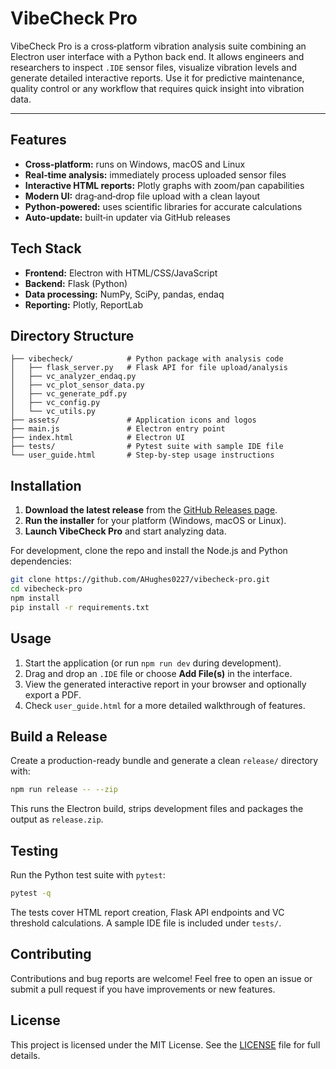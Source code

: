 # VibeCheck Pro

VibeCheck Pro is a cross‑platform vibration analysis suite combining an Electron user interface with a Python back end. It allows engineers and researchers to inspect `.IDE` sensor files, visualize vibration levels and generate detailed interactive reports. Use it for predictive maintenance, quality control or any workflow that requires quick insight into vibration data.

---

## Features

* **Cross‑platform:** runs on Windows, macOS and Linux
* **Real‑time analysis:** immediately process uploaded sensor files
* **Interactive HTML reports:** Plotly graphs with zoom/pan capabilities
* **Modern UI:** drag‑and‑drop file upload with a clean layout
* **Python‑powered:** uses scientific libraries for accurate calculations
* **Auto‑update:** built‑in updater via GitHub releases

## Tech Stack

* **Frontend:** Electron with HTML/CSS/JavaScript
* **Backend:** Flask (Python)
* **Data processing:** NumPy, SciPy, pandas, endaq
* **Reporting:** Plotly, ReportLab

## Directory Structure

```
├── vibecheck/            # Python package with analysis code
│   ├── flask_server.py   # Flask API for file upload/analysis
│   ├── vc_analyzer_endaq.py
│   ├── vc_plot_sensor_data.py
│   ├── vc_generate_pdf.py
│   ├── vc_config.py
│   └── vc_utils.py
├── assets/               # Application icons and logos
├── main.js               # Electron entry point
├── index.html            # Electron UI
├── tests/                # Pytest suite with sample IDE file
└── user_guide.html       # Step‑by‑step usage instructions
```

## Installation

1. **Download the latest release** from the [GitHub Releases page](https://github.com/AHughes0227/vibecheck-pro/releases).
2. **Run the installer** for your platform (Windows, macOS or Linux).
3. **Launch VibeCheck Pro** and start analyzing data.

For development, clone the repo and install the Node.js and Python dependencies:

```bash
git clone https://github.com/AHughes0227/vibecheck-pro.git
cd vibecheck-pro
npm install
pip install -r requirements.txt
```

## Usage

1. Start the application (or run `npm run dev` during development).
2. Drag and drop an `.IDE` file or choose **Add File(s)** in the interface.
3. View the generated interactive report in your browser and optionally export a PDF.
4. Check `user_guide.html` for a more detailed walkthrough of features.

## Build a Release

Create a production-ready bundle and generate a clean `release/` directory with:

```bash
npm run release -- --zip
```

This runs the Electron build, strips development files and packages the output as `release.zip`.

## Testing

Run the Python test suite with `pytest`:

```bash
pytest -q
```

The tests cover HTML report creation, Flask API endpoints and VC threshold calculations. A sample IDE file is included under `tests/`.

## Contributing

Contributions and bug reports are welcome! Feel free to open an issue or submit a pull request if you have improvements or new features.

## License

This project is licensed under the MIT License. See the [LICENSE](LICENSE) file for full details.
